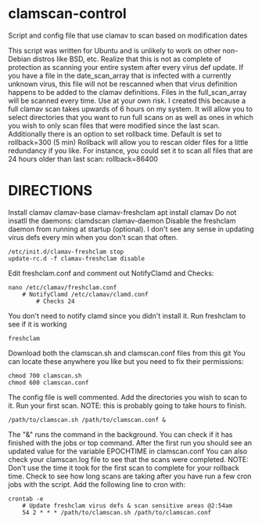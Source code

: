 # clamscan-control
Script and config file that use clamav to scan based on modification dates

This script was written for Ubuntu and is unlikely to work on other non-Debian distros like BSD, etc.
Realize that this is not as complete of protection as scanning your entire system after every virus def update.
If you have a file in the date_scan_array that is infected with a currently unknown virus,
this file will not be rescanned when that virus definition happens to be added to the clamav definitions.
Files in the full_scan_array will be scanned every time. Use at your own risk.
I created this because a full clamav scan takes upwards of 6 hours on my system.
It will allow you to select directories that you want to run full scans on as well as ones in which you wish to only scan files that were modified since the last scan.
Additionally there is an option to set rollback time. Default is set to rollback=300 (5 min)
Rollback will allow you to rescan older files for a little redundancy if you like. For instance, you could set it to scan all files that are 24 hours older than last scan: rollback=86400


# DIRECTIONS
Install clamav clamav-base clamav-freshclam
  apt install clamav
Do not insatll the daemons: clamdscan clamav-daemon
Disable the freshclam daemon from running at startup (optional).
I don't see any sense in updating virus defs every min when you don't scan that often.
```
/etc/init.d/clamav-freshclam stop
update-rc.d -f clamav-freshclam disable
```
Edit freshclam.conf and comment out NotifyClamd and Checks:
```
nano /etc/clamav/freshclam.conf
	# NotifyClamd /etc/clamav/clamd.conf
    	# Checks 24
```
You don't need to notify clamd since you didn't install it.
Run freshclam to see if it is working
```
freshclam
```
Download both the clamscan.sh and clamscan.conf files from this git
You can locate these anywhere you like but you need to fix their permissions:
```
chmod 700 clamscan.sh
chmod 600 clamscan.conf
```
The config file is well commented. Add the directories you wish to scan to it.
Run your first scan. NOTE: this is probably going to take hours to finish.
```
/path/to/clamscan.sh /path/to/clamscan.conf &
```
The "&" runs the command in the background.
You can check if it has finished with the jobs or top command.
After the first run you should see an updated value for the variable EPOCHTIME   in clamscan.conf
You can also check your clamscan.log file to see that the scans were completed.
NOTE: Don't use the time it took for the first scan to complete for your rollback time.
Check to see how long scans are taking after you have run a few cron jobs with the script.
Add the following line to cron with:
```
crontab -e
    # Update freshclam virus defs & scan sensitive areas @2:54am
    54 2 * * * /path/to/clamscan.sh /path/to/clamscan.conf
```
